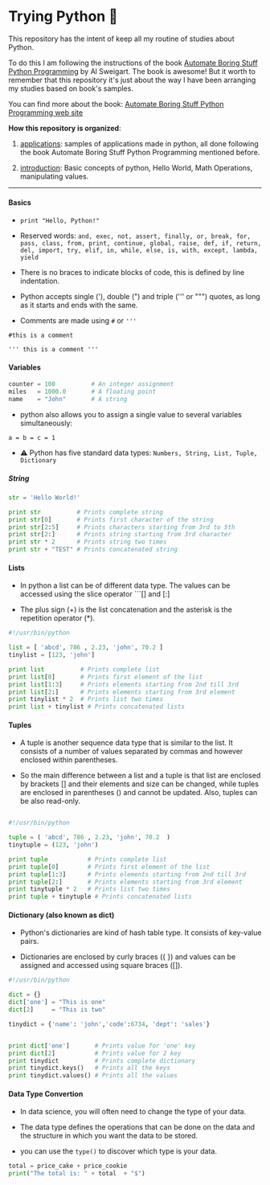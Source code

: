 # Trying Python :snake:

This repository has the intent of keep all my routine of studies about Python. 

To do this I am following the instructions of the book [Automate Boring Stuff Python Programming](https://www.amazon.com/Automate-Boring-Stuff-Python-Programming/dp/1593275994) by Al Sweigart.
The book is awesome! But it worth to remember that this repository it's just about the way I have been arranging my studies based on book's samples.

You can find more about the book:
[Automate Boring Stuff Python Programming web site](http://automatetheboringstuff.com/)

**How this repository is organized**:

1. [applications](https://github.com/HaysaRodrigues/trying-python/tree/master/applications): samples of applications made in python, all done following the book Automate Boring Stuff Python Programming mentioned before.

2. [introduction](https://github.com/HaysaRodrigues/trying-python/tree/master/introduction):
Basic concepts of python, Hello World, Math Operations, manipulating values.


---
 
#### Basics 

* `print "Hello, Python!"`

* Reserved words: `and, exec, not, assert, finally, or, break, for, pass, class, from, print, continue, global, raise, def, if, return, del, import, try, elif, in, while, else, is, with, except, lambda, yield`

* There is no braces to indicate blocks of code, this is defined by line indentation.

* Python accepts single ('), double (") and triple (''' or """) quotes, as long as it starts and ends with the same.

* Comments are made using `#` or `'''`

`#this is a comment`

`''' this is a comment '''`


#### Variables

```python
counter = 100          # An integer assignment
miles   = 1000.0       # A floating point
name    = "John"       # A string

```

* python also allows you to assign a single value to several variables simultaneously:

``` a = b = c = 1 ```

* :warning: Python has five standard data types: `Numbers, String, List, Tuple, Dictionary`

##### String

```python
str = 'Hello World!'

print str          # Prints complete string
print str[0]       # Prints first character of the string
print str[2:5]     # Prints characters starting from 3rd to 5th
print str[2:]      # Prints string starting from 3rd character
print str * 2      # Prints string two times
print str + "TEST" # Prints concatenated string

```

#### Lists

* In python a list can be of different data type. The values can be accessed using the slice operator ```[] and [:]

* The plus sign (+) is the list concatenation and the asterisk is the repetition operator (*).

```python
#!/usr/bin/python

list = [ 'abcd', 786 , 2.23, 'john', 70.2 ]
tinylist = [123, 'john']

print list          # Prints complete list
print list[0]       # Prints first element of the list
print list[1:3]     # Prints elements starting from 2nd till 3rd 
print list[2:]      # Prints elements starting from 3rd element
print tinylist * 2  # Prints list two times
print list + tinylist # Prints concatenated lists

```

#### Tuples

* A tuple is another sequence data type that is similar to the list. It consists of a number of values separated by commas and however enclosed within parentheses.

* So the main difference between a list and a tuple is that list are enclosed by brackets [] and their elements and size can be changed, while tuples are enclosed in parentheses () and cannot be updated. Also, tuples can be also read-only.

```python

#!/usr/bin/python

tuple = ( 'abcd', 786 , 2.23, 'john', 70.2  )
tinytuple = (123, 'john')

print tuple           # Prints complete list
print tuple[0]        # Prints first element of the list
print tuple[1:3]      # Prints elements starting from 2nd till 3rd 
print tuple[2:]       # Prints elements starting from 3rd element
print tinytuple * 2   # Prints list two times
print tuple + tinytuple # Prints concatenated lists

```

#### Dictionary (also known as dict)

* Python's dictionaries are kind of hash table type. It consists of key-value pairs.  

* Dictionaries are enclosed by curly braces ({ }) and values can be assigned and accessed using square braces ([]).

```python
#!/usr/bin/python

dict = {}
dict['one'] = "This is one"
dict[2]     = "This is two"

tinydict = {'name': 'john','code':6734, 'dept': 'sales'}


print dict['one']       # Prints value for 'one' key
print dict[2]           # Prints value for 2 key
print tinydict          # Prints complete dictionary
print tinydict.keys()   # Prints all the keys
print tinydict.values() # Prints all the values

```

#### Data Type Convertion

* In data science, you will often need to change the type of your data. 

* The data type defines the operations that can be done on the data and the structure in which you want the data to be stored.

* you can use the ```type()``` to discover which type is your data. 

```python
total = price_cake + price_cookie
print("The total is: " + total  + "$")

```

